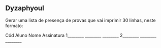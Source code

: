 ## Dyzaphyoul
 
Gerar uma lista de presença de provas que vai imprimir 30 linhas, neste formato:

Cód Aluno    Nome        Assinatura
1________    ________    ________
2________    ________    ________